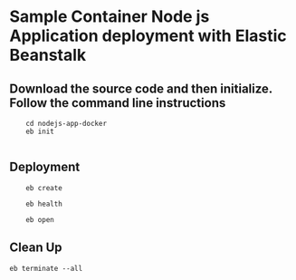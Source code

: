 # Sample Container Node js Application deployment with Elastic Beanstalk

## Download the source code and then initialize. Follow the command line instructions

```
    cd nodejs-app-docker
    eb init
    
```


## Deployment

```
    eb create

    eb health 
    
    eb open
 ```

## Clean Up

```
eb terminate --all
```